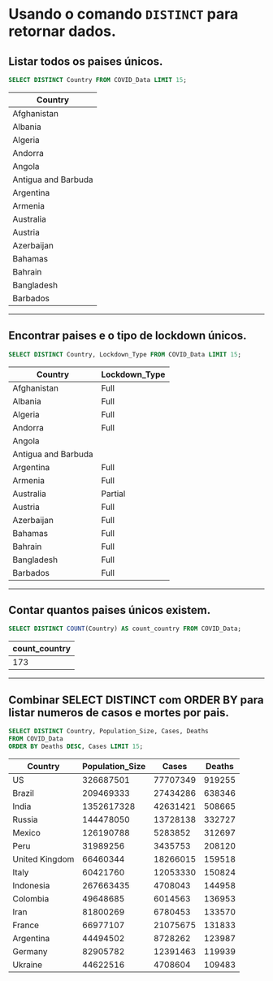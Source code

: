 # Usando o comando `DISTINCT` para retornar dados.

## Listar todos os paises únicos.

```sql
SELECT DISTINCT Country FROM COVID_Data LIMIT 15;
```
|Country|
|-------|
|Afghanistan|
|Albania|
|Algeria|
|Andorra|
|Angola|
|Antigua and Barbuda|
|Argentina|
|Armenia|
|Australia|
|Austria|
|Azerbaijan|
|Bahamas|
|Bahrain|
|Bangladesh|
|Barbados|
---

## Encontrar paises e o tipo de lockdown únicos.

```sql
SELECT DISTINCT Country, Lockdown_Type FROM COVID_Data LIMIT 15;
```

|Country|Lockdown_Type|
|-------|-------------|
|Afghanistan|Full|
|Albania|Full|
|Algeria|Full|
|Andorra|Full|
|Angola||
|Antigua and Barbuda||
|Argentina|Full|
|Armenia|Full|
|Australia|Partial|
|Austria|Full|
|Azerbaijan|Full|
|Bahamas|Full|
|Bahrain|Full|
|Bangladesh|Full|
|Barbados|Full|
---

## Contar quantos paises únicos existem.
```sql
SELECT DISTINCT COUNT(Country) AS count_country FROM COVID_Data; 
```
|count_country|
|-------------|
|173|

---

## Combinar SELECT DISTINCT com ORDER BY para listar numeros de casos e mortes por pais.
```sql
SELECT DISTINCT Country, Population_Size, Cases, Deaths 
FROM COVID_Data
ORDER BY Deaths DESC, Cases LIMIT 15;
```

|Country|Population_Size|Cases|Deaths|
|-------|---------------|-----|------|
|US|326687501|77707349|919255|
|Brazil|209469333|27434286|638346|
|India|1352617328|42631421|508665|
|Russia|144478050|13728138|332727|
|Mexico|126190788|5283852|312697|
|Peru|31989256|3435753|208120|
|United Kingdom|66460344|18266015|159518|
|Italy|60421760|12053330|150824|
|Indonesia|267663435|4708043|144958|
|Colombia|49648685|6014563|136953|
|Iran|81800269|6780453|133570|
|France|66977107|21075675|131833|
|Argentina|44494502|8728262|123987|
|Germany|82905782|12391463|119939|
|Ukraine|44622516|4708604|109483|
